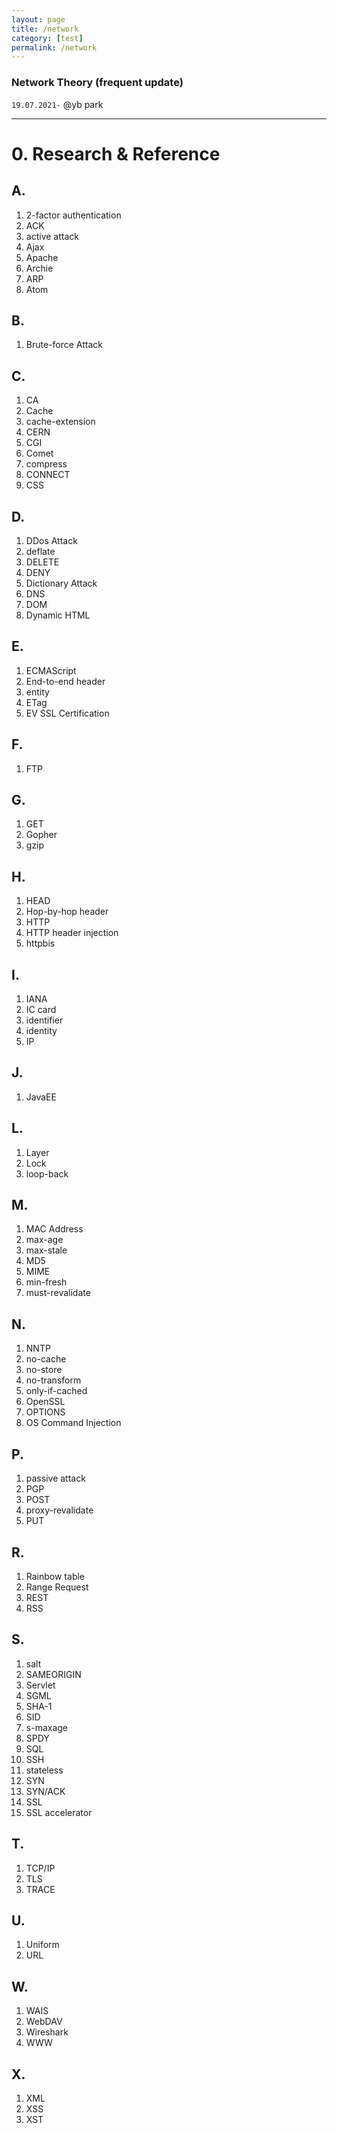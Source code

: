 ```yaml
---
layout: page
title: /network
category: [test]
permalink: /network
---
```

### Network Theory (frequent update)

`19.07.2021-`
@yb park 

---
# 0. Research & Reference
## A.
1. 2-factor authentication
2. ACK
3. active attack
4. Ajax
5. Apache
6. Archie
7. ARP
8. Atom
   
## B.
1. Brute-force Attack

## C.
1. CA
2. Cache
3. cache-extension
4. CERN
5. CGI
6. Comet
7. compress
8. CONNECT
9. CSS


## D.
1. DDos Attack
2. deflate
3. DELETE
4. DENY
5. Dictionary Attack
6. DNS
7. DOM
8. Dynamic HTML

## E. 
1. ECMAScript
2. End-to-end header
3. entity
4. ETag
5. EV SSL Certification

## F.
1. FTP
   
## G.
1. GET
2. Gopher
3. gzip

## H.
1. HEAD
2. Hop-by-hop header
3. HTTP
4. HTTP header injection
5. httpbis

## I.
1. IANA
2. IC card
3. identifier
4. identity
5. IP

## J. 
1. JavaEE

## L.
1. Layer
2. Lock
3. loop-back

## M.
1. MAC Address
2. max-age
3. max-stale
4. MD5
5. MIME
6. min-fresh
7. must-revalidate

## N.
1. NNTP
2. no-cache
3. no-store
4. no-transform
5. only-if-cached
6. OpenSSL
7. OPTIONS
8. OS Command Injection

## P.
1. passive attack
2. PGP
3. POST
4. proxy-revalidate
5. PUT

## R.
1. Rainbow table
2. Range Request
3. REST
4. RSS

## S.
1. salt
2. SAMEORIGIN
3. Servlet
4. SGML
5. SHA-1
6. SID
7. s-maxage
8. SPDY
9. SQL
10. SSH
11. stateless
12. SYN
13. SYN/ACK
14. SSL
15. SSL accelerator
    
## T.
1. TCP/IP
2. TLS
3. TRACE

## U.
1. Uniform
2. URL

## W.
1. WAIS
2. WebDAV
3. Wireshark
4. WWW

## X.
1. XML
2. XSS
3. XST